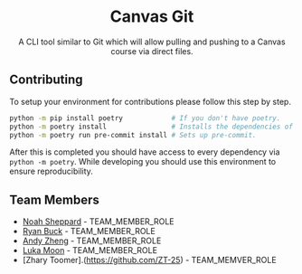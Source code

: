 <div align="center">
    <h1>Canvas Git</h1>
    A CLI tool similar to Git which will allow pulling and pushing to a Canvas course via direct files.
</div>

## Contributing
To setup your environment for contributions please follow this step by step.
```bash
python -m pip install poetry            # If you don't have poetry.
python -m poetry install                # Installs the dependencies of the project.
python -m poetry run pre-commit install # Sets up pre-commit.
```

After this is completed you should have access to every dependency via `python -m poetry`. While developing you should use this environment to ensure reproducibility.

[//]: # (TODO: Team members should modify this file in their branches and create a PR to complete assignment 01.)
## Team Members
- [Noah Sheppard](https://github.com/noah-sheppard) - TEAM_MEMBER_ROLE
- [Ryan Buck](https://github.com/ryanbuck182) - TEAM_MEMBER_ROLE
- [Andy Zheng](https://github.com/EOF-D) - TEAM_MEMBER_ROLE
- [Luka Moon](https://github.com/lukam1234) - TEAM_MEMBER_ROLE
- [Zhary Toomer].(https://github.com/ZT-25) - TEAM_MEMVER_ROLE